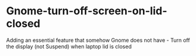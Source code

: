 # Gnome-turn-off-screen-on-lid-closed
Adding an essential feature that somehow Gnome does not have - Turn off the display (not Suspend) when laptop lid is closed

